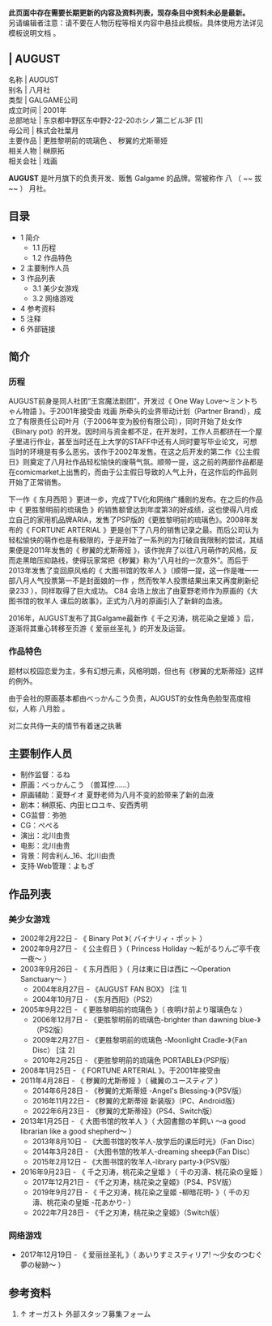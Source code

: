 **此页面中存在需要长期更新的内容及资料列表，现存条目中资料未必是最新。**  
另请编辑者注意：请不要在人物历程等相关内容中悬挂此模板。具体使用方法详见  模板说明文档  。

|  AUGUST  
---  
名称  |  AUGUST   
别名  |  八月社   
类型  |  GALGAME公司   
成立时间  |  2001年   
总部地址  |  东京都中野区东中野2-22-20ホシノ第二ビル3F  [1]   
母公司  |  株式会社葉月   
主要作品  |  更胜黎明前的琉璃色  、  秽翼的尤斯蒂娅   
相关人物  |  榊原拓   
相关会社  |  戏画   
  
**AUGUST** 是叶月旗下的负责开发、贩售  Galgame  的品牌。常被称作  八  （  ~~ 拔  ~~ ）  月社。

##  目录

  * 1  简介 
    * 1.1  历程 
    * 1.2  作品特色 
  * 2  主要制作人员 
  * 3  作品列表 
    * 3.1  美少女游戏 
    * 3.2  网络游戏 
  * 4  参考资料 
  * 5  注释 
  * 6  外部链接 

##  简介

###  历程

AUGUST前身是同人社团“王宫魔法剧团”，开发过《  One Way Love～ミントちゃん物語  》。于2001年接受由  戏画
所牵头的业界带动计划（Partner Brand），成立了有限责任公司叶月（于2006年变为股份有限公司），同时开始了处女作《Binary
pot》的开发。因时间与资金都不足，在开发时，工作人员都挤在一个屋子里进行作业，甚至当时还在上大学的STAFF中还有人同时要写毕业论文，可想当时的环境是有多么恶劣。该作于2002年发售。在这之后开发的第二作《公主假日》则奠定了八月社作品轻松愉快的废萌气氛。顺带一提，这之前的两部作品都是在comicmarket上出售的，而由于公主假日导致的人气上升，在这作后的作品则开始了正常销售。

下一作《  东月西阳  》更进一步，完成了TV化和网络广播剧的发布。在之后的作品中《  更胜黎明前的琉璃色
》的销售额曾达到年度第3的好成绩，这也使得八月成立自己的家用机品牌ARIA，发售了PSP版的《更胜黎明前的琉璃色》。2008年发布的《  FORTUNE
ARTERIAL
》更是创下了八月的销售记录之最。而后公司认为轻松愉快的萌作也是有极限的，于是开始了一系列的为打破自我限制的尝试，其结果便是2011年发售的《
秽翼的尤斯蒂娅  》，该作抛弃了以往八月萌作的风格，反而走黑暗压抑路线，使得玩家常把《秽翼》称为“八月社的一次意外”。而后于2013年发售了变回原风格的《
大图书馆的牧羊人  》（顺带一提，这一作是唯一一部八月人气投票第一不是封面娘的一作  ，然而牧羊人投票结果出来又再度刷新纪录233
），同样取得了巨大成功。  C84  会场上放出了由夏野老师作为原画的《大图书馆的牧羊人 课后的故事》，正式为八月的原画引入了新鲜的血液。

2016年，AUGUST发布了其Galgame最新作《  千之刃涛，桃花染之皇姬  》后，逐渐将其重心转移至页游《  爱丽丝圣礼  》的开发及运营。

###  作品特色

题材以校园恋爱为主，多有幻想元素，风格明朗，但也有《秽翼的尤斯蒂娅》这样的例外。

由于会社的原画基本都由べっかんこう负责，AUGUST的女性角色脸型高度相似，人称  八月脸  。

对二女共侍一夫的情节有着迷之执著

##  主要制作人员

  * 制作监督：るね 
  * 原画：べっかんこう  （兽耳控……） 
  * 原画辅助：夏野イオ  夏野老师为八月不变的脸带来了新的血液 
  * 剧本：榊原拓、内田ヒロユキ、安西秀明 
  * CG监督：弥弛 
  * CG：ぺぺる 
  * 演出：北川由贵 
  * 电影：北川由贵 
  * 背景：阿舎利ん_16、北川由贵 
  * 支持·Web管理：よもぎ 

##  作品列表

###  美少女游戏

  * 2002年2月22日 - 《  Binary Pot  》（  バイナリィ・ポット  ） 
  * 2002年9月27日 - 《  公主假日  》（  Princess Holiday ～転がるりんご亭千夜一夜～  ） 
  * 2003年9月26日 - 《  东月西阳  》（  月は東に日は西に ～Operation Sanctuary～  ） 
    * 2004年8月27日 - 《AUGUST FAN BOX》  [注 1] 
    * 2004年10月7日 - 《东月西阳》（PS2） 
  * 2005年9月22日 - 《  更胜黎明前的琉璃色  》（  夜明け前より瑠璃色な  ） 
    * 2006年12月7日 - 《更胜黎明前的琉璃色-brighter than dawning blue-》（PS2版） 
    * 2009年2月27日 - 《更胜黎明前的琉璃色 -Moonlight Cradle-》（Fan Disc）  [注 2] 
    * 2010年2月25日 - 《更胜黎明前的琉璃色 PORTABLE》（PSP版） 
  * 2008年1月25日 - 《  FORTUNE ARTERIAL  》。于2001年接受由 
  * 2011年4月28日 - 《  秽翼的尤斯蒂娅  》（  穢翼のユースティア  ） 
    * 2014年6月28日 - 《秽翼的尤斯蒂娅 -Angel's Blessing-》（PSV版） 
    * 2016年11月22日 - 《秽翼的尤斯蒂娅 新装版》（PC、Android版） 
    * 2022年6月23日 - 《秽翼的尤斯蒂娅》（PS4、Switch版） 
  * 2013年1月25日 - 《  大图书馆的牧羊人  》（  大図書館の羊飼い ～a good librarian like a good shepherd～  ） 
    * 2013年8月10日 - 《大图书馆的牧羊人-放学后的课后时光》（Fan Disc） 
    * 2014年3月28日 - 《大图书馆的牧羊人-dreaming sheep》（Fan Disc） 
    * 2015年2月12日 - 《大图书馆的牧羊人-library party-》（PSV版） 
  * 2016年9月23日 - 《  千之刃涛，桃花染之皇姬  》（  千の刃濤、桃花染の皇姫  ） 
    * 2017年12月21日 - 《千之刃涛，桃花染之皇姬》（PS4、PSV版） 
    * 2019年9月27日 - 《  千之刃涛，桃花染之皇姬 -柳暗花明-  》（  千の刃濤、桃花染の皇姫 -花あかり-  ） 
    * 2022年7月28日 - 《千之刃涛，桃花染之皇姬》（Switch版） 

###  网络游戏

  * 2017年12月19日 - 《  爱丽丝圣礼  》（  あいりすミスティリア! 〜少女のつむぐ夢の秘跡〜  ） 

##  参考资料

  1. ↑  オーガスト 外部スタッフ募集フォーム 